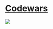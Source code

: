# [Codewars](https://codewars.com/users/asahiocean)

![](https://www.codewars.com/users/asahiocean/badges/large)
